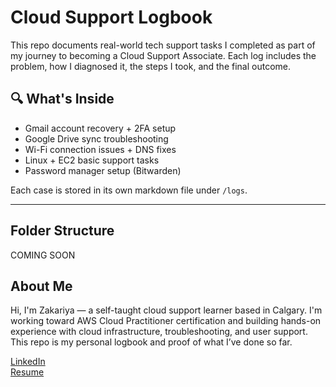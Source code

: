 # Cloud Support Logbook

This repo documents real-world tech support tasks I completed as part of my journey to becoming a Cloud Support Associate. Each log includes the problem, how I diagnosed it, the steps I took, and the final outcome.

## 🔍 What's Inside

- Gmail account recovery + 2FA setup
- Google Drive sync troubleshooting
- Wi-Fi connection issues + DNS fixes
- Linux + EC2 basic support tasks
- Password manager setup (Bitwarden)

Each case is stored in its own markdown file under `/logs`.

---

## Folder Structure

COMING SOON

## About Me

Hi, I'm Zakariya — a self-taught cloud support learner based in Calgary. I'm working toward AWS Cloud Practitioner certification and building hands-on experience with cloud infrastructure, troubleshooting, and user support. This repo is my personal logbook and proof of what I’ve done so far.

[LinkedIn]()  
[Resume]()

